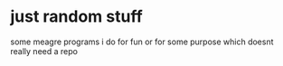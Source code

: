 # just random stuff
some meagre programs i do for fun or for some purpose which doesnt really need a repo
